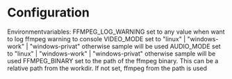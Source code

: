 # Configuration
Environmentvariables:
FFMPEG_LOG_WARNING set to any value when want to log ffmpeg warning to console
VIDEO_MODE set to "linux" | "windows-work" | "windows-privat" otherwise sample will be used
AUDIO_MODE set to "linux" | "windows-work" | "windows-privat" otherwise sample will be used
FFMPEG_BINARY set to the path of the ffmpeg binary. This can be a relative path from the workdir. If not set, ffmpeg from the path is used
